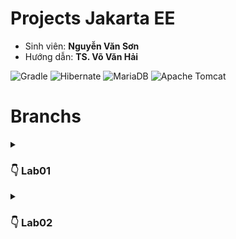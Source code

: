 # Projects Jakarta EE
- Sinh viên: **Nguyễn Văn Sơn**
- Hướng dẫn: **TS. Võ Văn Hải**

![Gradle](https://img.shields.io/badge/Gradle-02303A.svg?style=for-the-badge&logo=Gradle&logoColor=black)
![Hibernate](https://img.shields.io/badge/Hibernate-59666C?style=for-the-badge&logo=Hibernate&logoColor=white)
![MariaDB](https://img.shields.io/badge/MariaDB-003545?style=for-the-badge&logo=mariadb&logoColor=black)
![Apache Tomcat](https://img.shields.io/badge/apache%20tomcat-%23F8DC75.svg?style=for-the-badge&logo=apache-tomcat&logoColor=black)

# Branchs
<details>
  <summary><h3>👇 Lab01</h3> </summary>
  <hr>

- Ý tưởng: Quản lý đăng nhập.
- Sử dụng: Servlet Jakarta EE, JSP, CRUD JPA.
- Mô tả:
  > Một trang html hiển thị cửa sổ đăng nhập. Nếu đăng nhập thành công và là quyền admin
  thì hiển thị trang dashboard cho phép quản lý các account khác (bao gồm các quyền thêm,
  xóa, sửa và cấp quyền). Còn không (không phải admin) thì hiển thị thông tin của người
  đăng nhập cùng các quyền mà người đó có.
  >
  > Ghi log mỗi lần account đăng nhập, đăng xuất.
  
*[code tại đây](https://github.com/sonnees/JakartaEE/tree/Lab01)*
```git
git clone -b Lab01 --single-branch https://github.com/sonnees/JakartaEE.git
```
</details>
<details>
  <summary><h3>👇 Lab02</h3> </summary>
  <hr>

- Ý tưởng: Lập 1 API cho trang web bán hàng.
- Sử dụng: REST API Jakarta EE, CRUD JPA
- Mô tả:
  > Các thao tác CRUD cho các đối tượng, lập order.
  > Thống kê order theo ngày, theo khoảng thời gian.
  > Thống kê order theo nhân viên bán hàng trong 1 khoảng thời gian.
  
*[code tại đây](https://github.com/sonnees/JakartaEE/tree/Lab02)*
```git
git clone -b Lab02 --single-branch https://github.com/sonnees/JakartaEE.git
```
</details>








